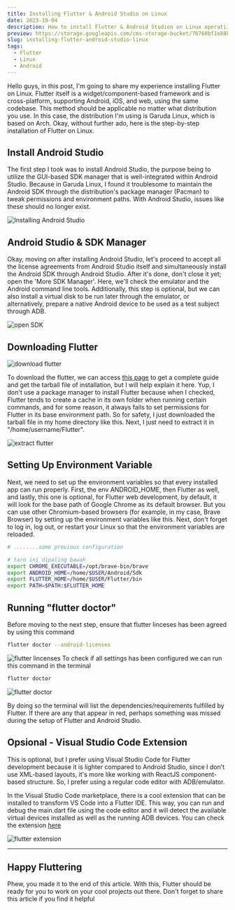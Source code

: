 ```yaml
---
title: Installing Flutter & Android Studio on Linux
date: 2023-10-04
description: How to install Flutter & Android Studion on Linux operatiing system.
preview: https://storage.googleapis.com/cms-storage-bucket/70760bf1e88b184bb1bc.png
slug: installing-flutter-android-studio-linux
tags:
  - Flutter
  - Linux
  - Android
---
```


Hello guys, in this post, I'm going to share my experience installing Flutter on Linux. Flutter itself is a widget/component-based framework and is cross-platform, supporting Android, iOS, and web, using the same codebase. This method should be applicable no matter what distribution you use. In this case, the distribution I'm using is Garuda Linux, which is based on Arch. Okay, without further ado, here is the step-by-step installation of Flutter on Linux.

## Install Android Studio

The first step I took was to install Android Studio, the purpose being to utilize the GUI-based SDK manager that is well-integrated within Android Studio. Because in Garuda Linux, I found it troublesome to maintain the Android SDK through the distribution's package manager (Pacman) to tweak permissions and environment paths. With Android Studio, issues like these should no longer exist.

![Installing Android Studio](https://firebasestorage.googleapis.com/v0/b/mujadid-corner.appspot.com/o/storyboard_images%2Finstalling_flutter_Screenshot_20231101_224815.png?alt=media)

## Android Studio & SDK Manager

Okay, moving on after installing Android Studio, let's proceed to accept all the license agreements from Android Studio itself and simultaneously install the Android SDK through Android Studio. After it's done, don't close it yet; open the 'More SDK Manager'. Here, we'll check the emulator and the Android command line tools. Additionally, this step is optional, but we can also install a virtual disk to be run later through the emulator, or alternatively, prepare a native Android device to be used as a test subject through ADB.

![open SDK](https://firebasestorage.googleapis.com/v0/b/mujadid-corner.appspot.com/o/storyboard_images%2Finstalling_flutter_Screenshot_20231101_225503.png?alt=media)

## Downloading Flutter

![download flutter](https://firebasestorage.googleapis.com/v0/b/mujadid-corner.appspot.com/o/storyboard_images%2Finstalling_flutter_Screenshot_20231101_225914.png?alt=media)

To download the flutter, we can access [this page](https://docs.flutter.dev/get-started/install/linux) to get a complete guide and get the tarball file of installation, but I will help explain it here. Yup, I don't use a package manager to install Flutter because when I checked, Flutter tends to create a cache in its own folder when running certain commands, and for some reason, it always fails to set permissions for Flutter in its base environment path. So for safety, I just downloaded the tarball file in my home directory like this. Next, I just need to extract it in "/home/username/Flutter".

![extract flutter](https://firebasestorage.googleapis.com/v0/b/mujadid-corner.appspot.com/o/storyboard_images%2Finstalling_flutter_Screenshot_20231101_230117.png?alt=media)

## Setting Up Environment Variable

Next, we need to set up the environment variables so that every installed app can run properly. First, the env ANDROID_HOME, then Flutter as well, and lastly, this one is optional, for Flutter web development, by default, it will look for the base path of Google Chrome as its default browser. But you can use other Chromium-based browsers (for example, in my case, Brave Browser) by setting up the environment variables like this. Next, don't forget to log in, log out, or restart your Linux so that the environment variables are reloaded.

```sh bash_profile.sh
# ........some previous configuration

# taro ini dipaling bawah
export CHROME_EXECUTABLE=/opt/brave-bin/brave
export ANDROID_HOME=/home/$USER/Android/Sdk
export FLUTTER_HOME=/home/$USER/Flutter/bin
export PATH=$PATH:$FLUTTER_HOME

```

## Running "flutter doctor"

Before moving to the next step, ensure that flutter linceses has been agreed by using this command

```bash
flutter doctor --android-licenses
```

![flutter lincenses](https://firebasestorage.googleapis.com/v0/b/mujadid-corner.appspot.com/o/storyboard_images%2Finstalling_flutter_Screenshot_20231101_231418.png?alt=media)
To check if all settings has been configured we can run this command in the terminal

```bash
flutter doctor
```

![flutter doctor](https://firebasestorage.googleapis.com/v0/b/mujadid-corner.appspot.com/o/storyboard_images%2Finstalling_flutter_Screenshot_20231101_231454.png?alt=media)

By doing so the terminal will list the dependencies/requirements fulfilled by Flutter. If there are any that appear in red, perhaps something was missed during the setup of Flutter and Android Studio.

## Opsional - Visual Studio Code Extension

This is optional, but I prefer using Visual Studio Code for Flutter development because it is lighter compared to Android Studio, since I don't use XML-based layouts, it's more like working with ReactJS component-based structure. So, I prefer using a regular code editor with ADB/emulator.

In the Visual Studio Code marketplace, there is a cool extension that can be installed to transform VS Code into a Flutter IDE. This way, you can run and debug the main.dart file using the code editor and it will detect the available virtual devices installed as well as the running ADB devices. You can check the extension [here](https://marketplace.visualstudio.com/items?itemName=Dart-Code.flutter)

![flutter extension](https://firebasestorage.googleapis.com/v0/b/mujadid-corner.appspot.com/o/storyboard_images%2Finstalling_flutter_Screenshot_20231101_232307.png?alt=media&token=5847a033-2317-43cd-b18d-9136d70262ad)

---

## Happy Fluttering

Phew, you made it to the end of this article. With this, Flutter should be ready for you to work on your cool projects out there. Don't forget to share this article if you find it helpful